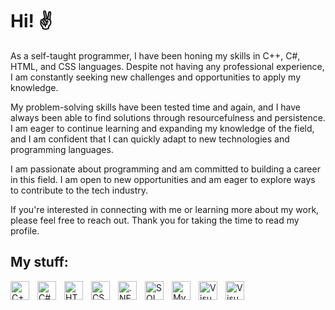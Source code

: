 <h1>Hi! ✌</h1>

<p>As a self-taught programmer, I have been honing my skills in C++, C#, HTML, and CSS languages. Despite not having any
    professional experience, I am constantly seeking new challenges and opportunities to apply my knowledge.</p>

<p></p>My problem-solving skills have been tested time and again, and I have always been able to find solutions through
resourcefulness and persistence. I am eager to continue learning and expanding my knowledge of the field, and I am
confident that I can quickly adapt to new technologies and programming languages.</p>

<p></p>I am passionate about programming and am committed to building a career in this field. I am open to new
opportunities and am eager to explore ways to contribute to the tech industry.</p>

<p></p>If you're interested in connecting with me or learning more about my work, please feel free to reach out. Thank
you
for taking the time to read my profile.</p>

<h2>My stuff:</h2>

<img align="left" alt="C++" width="30px" style="padding-right:10px;"
    src="https://cdn.jsdelivr.net/gh/devicons/devicon/icons/cplusplus/cplusplus-plain.svg" />
<img align="left" alt="C#" width="30px" style="padding-right:10px;"
    src="https://cdn.jsdelivr.net/gh/devicons/devicon/icons/csharp/csharp-plain.svg" />
<img align="left" alt="HTML" width="30px" style="padding-right:10px;"
    src="https://cdn.jsdelivr.net/gh/devicons/devicon/icons/html5/html5-plain.svg" />
<img align="left" alt="CSS" width="30px" style="padding-right:10px;"
    src="https://cdn.jsdelivr.net/gh/devicons/devicon/icons/css3/css3-plain.svg" />
<img align="left" alt=".NET" width="30px" style="padding-right:10px;"
    src="https://cdn.jsdelivr.net/gh/devicons/devicon/icons/dotnetcore/dotnetcore-plain.svg" />
<img align="left" alt="SQL" width="30px" style="padding-right:10px;"
    src="https://cdn.jsdelivr.net/gh/devicons/devicon/icons/microsoftsqlserver/microsoftsqlserver-plain.svg" />
<img align="left" alt="MySQL" width="30px" style="padding-right:10px;"
    src="https://cdn.jsdelivr.net/gh/devicons/devicon/icons/mysql/mysql-plain.svg" />
<img align="left" alt="Visual Studio" width="30px" style="padding-right:10px;"
    src="https://cdn.jsdelivr.net/gh/devicons/devicon/icons/visualstudio/visualstudio-plain.svg" />
    <img align="left" alt="Visual Studio" width="30px" style="padding-right:10px;"
    src="https://cdn.jsdelivr.net/gh/devicons/devicon/icons/javascript/javascript-original.svg" />
    
